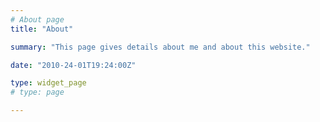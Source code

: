 ```yaml
---
# About page
title: "About"

summary: "This page gives details about me and about this website."

date: "2010-24-01T19:24:00Z"

type: widget_page
# type: page

---
```

